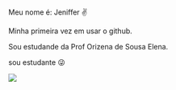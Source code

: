 Meu nome é: Jeniffer ✌

Minha primeira vez em usar o github.

Sou estudande da Prof Orizena de Sousa Elena.

sou estudante 😜

![](https://s2-techtudo.glbimg.com/CDCDKUhS0FMmWH6daMavnixT6cg=/0x0:1024x609/984x0/smart/filters:strip_icc()/i.s3.glbimg.com/v1/AUTH_08fbf48bc0524877943fe86e43087e7a/internal_photos/bs/2022/c/u/15eppqSmeTdHkoAKM0Uw/dall-e-2.jpg)

